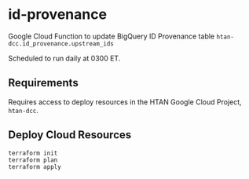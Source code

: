# id-provenance
Google Cloud Function to update BigQuery ID Provenance table `htan-dcc.id_provenance.upstream_ids`

Scheduled to run daily at 0300 ET.

## Requirements
Requires access to deploy resources in the HTAN Google Cloud Project, `htan-dcc`. 

## Deploy Cloud Resources

```
terraform init
terraform plan
terraform apply
```
